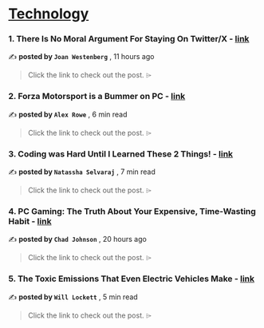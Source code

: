 
<h1><a href=https://medium.com/tag/technology/recommended target="_blank" rel="noopener noreferrer">Technology</a></h1>
<h3>1. There Is No Moral Argument For Staying On Twitter/X - <a href=https://medium.com/@joanwestenberg/there-is-no-moral-argument-for-staying-on-twitter-x-cdef14b04730?source=tag_recommended_feed---------0-84----------technology----------f81300f4_f044_4bb3_9675_e3f4184e2bc8------- target="_blank" rel="noopener noreferrer">link</a></h3>

✍️ **posted by `Joan Westenberg`** <date> , 11 hours ago</date>

<blockquote>Click the link to check out the post. ⌲</blockquote>

<h3>2. Forza Motorsport is a Bummer on PC - <a href=https://medium.com/@xander51/forza-motorsport-is-a-bummer-on-pc-c6bac23b2895?source=tag_recommended_feed---------1-107----------technology----------f81300f4_f044_4bb3_9675_e3f4184e2bc8------- target="_blank" rel="noopener noreferrer">link</a></h3>

✍️ **posted by `Alex Rowe`** <date> , 6 min read</date>

<blockquote>Click the link to check out the post. ⌲</blockquote>

<h3>3. Coding was Hard Until I Learned These 2 Things! - <a href=https://medium.com/towards-data-science/coding-was-hard-until-i-learned-these-2-things-1219840d0a0a?source=tag_recommended_feed---------2-85----------technology----------f81300f4_f044_4bb3_9675_e3f4184e2bc8------- target="_blank" rel="noopener noreferrer">link</a></h3>

✍️ **posted by `Natassha Selvaraj`** <date> , 7 min read</date>

<blockquote>Click the link to check out the post. ⌲</blockquote>

<h3>4. PC Gaming: The Truth About Your Expensive, Time-Wasting Habit - <a href=https://medium.com/@ChadJohnsonOfficial/pc-gaming-the-truth-about-your-expensive-time-wasting-habit-b66662919746?source=tag_recommended_feed---------3-84----------technology----------f81300f4_f044_4bb3_9675_e3f4184e2bc8------- target="_blank" rel="noopener noreferrer">link</a></h3>

✍️ **posted by `Chad Johnson`** <date> , 20 hours ago</date>

<blockquote>Click the link to check out the post. ⌲</blockquote>

<h3>5. The Toxic Emissions That Even Electric Vehicles Make - <a href=https://medium.com/predict/the-toxic-emissions-that-even-electric-vehicles-make-187ea261f281?source=tag_recommended_feed---------4-107----------technology----------f81300f4_f044_4bb3_9675_e3f4184e2bc8------- target="_blank" rel="noopener noreferrer">link</a></h3>

✍️ **posted by `Will Lockett`** <date> , 5 min read</date>

<blockquote>Click the link to check out the post. ⌲</blockquote>

